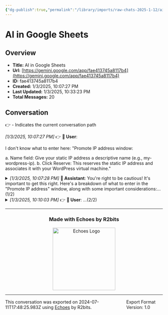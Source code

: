 ```yaml
---
{"dg-publish":true,"permalink":"/library/imports/raw-chats-2025-1-12/ai-in-google-sheets/"}
---
```


# AI in Google Sheets

## Overview
- **Title:** AI in Google Sheets 
- **Url:** [https://gemini.google.com/app/fae413745a8117b4](https://gemini.google.com/app/fae413745a8117b4)
- **ID:** fae413745a8117b4
- **Created:** 1/3/2025, 10:07:27 PM
- **Last Updated:** 1/3/2025, 10:33:23 PM
- **Total Messages:** 20

## Conversation
👉 - Indicates the current conversation path

<i>[1/3/2025, 10:07:27 PM]</i> 👉 <b>👤 User</b>: 

I don't know what to enter here: "Promote IP address window:

a. Name field: Give your static IP address a descriptive name (e.g., my-wordpress-ip).
b. Click Reserve: This reserves the static IP address and associates it with your WordPress virtual machine."<br>

<details style="margin-left: 0px">
<summary><i>[1/3/2025, 10:07:28 PM]</i> <b>🤖 Assistant</b>: You're right to be cautious! It's important to get this right. Here's a breakdown of what to enter in the "Promote IP address" window, along with some important considerations:...(1/2)</summary>

---

<i>[1/3/2025, 10:07:28 PM]</i> <b>🤖 Assistant</b>: 

You're right to be cautious! It's important to get this right. Here's a breakdown of what to enter in the "Promote IP address" window, along with some important considerations:

**1. Name Field**

* **Descriptive Name:** This is simply a label to help you identify the static IP address in your Google Cloud console. 
* **Examples:**
    * `wordpress-static-ip`
    * `ochousingnews-ip`
    * `my-website-ip`
* **Best Practices:**
    * Use a name that clearly indicates the purpose of the IP address.
    * Avoid spaces or special characters (use hyphens or underscores instead).
    * Keep it concise and easy to remember.

**2.  Click "Reserve"**

* **Confirmation:** This action confirms that you want to reserve the static IP address and associate it with your WordPress virtual machine.
* **Important Note:** Once you reserve a static IP address, you'll be charged for it even if it's not actively being used. So, make sure you actually need a static IP before reserving it.

**Important Considerations**

* **Existing DNS Records:** If you already have DNS records (like A records) pointing to your WordPress site, you'll need to update them with the new static IP address after you reserve it.
* **DNS Propagation:** It takes time for DNS changes to propagate across the internet. During this propagation period, your website might be temporarily inaccessible or accessible only through the old IP address.
* **Networking:** Make sure the static IP address you're reserving is in the same region and zone as your WordPress virtual machine. This ensures optimal network performance.
* **Alternative:** If you're not sure whether you need a static IP address, you can consider using a load balancer with a static IP address in front of your WordPress instance. This provides more flexibility and scalability.

If you have any further questions or need clarification on any of these points, feel free to ask!
<br>

---

</details>

<details style="margin-left: 0px">
<summary><i>[1/3/2025, 10:10:03 PM]</i> 👉 <b>👤 User</b>: ...(2/2)</summary>

---

<i>[1/3/2025, 10:10:03 PM]</i> 👉 <b>👤 User</b>: <br>

<details style="margin-left: 23px">
<summary><i>[1/3/2025, 10:10:04 PM]</i> <b>🤖 Assistant</b>: It seems like you're now setting up a DNS zone in Google Cloud DNS. This is a great way to manage your domain's DNS records and ensure your website is properly connected....(1/2)</summary>

---

<i>[1/3/2025, 10:10:04 PM]</i> <b>🤖 Assistant</b>: 

It seems like you're now setting up a DNS zone in Google Cloud DNS. This is a great way to manage your domain's DNS records and ensure your website is properly connected.

Here's what you need to enter for the DNS name:

* **Your Domain Name:** Enter the domain name that you own, **including the top-level domain (TLD)**. For example: `ochousingnews.com.` 
    * **Important:** Include the trailing dot (`.`) at the end of your domain name. This signifies the root of your domain.

**Why this is important:**

* **DNS Hierarchy:** The DNS system uses a hierarchical structure to organize domain names. The trailing dot indicates the top of this hierarchy (the root zone).
* **Authoritative Zone:** By creating a DNS zone with your domain name, you're essentially telling Google Cloud DNS that you want it to be the authoritative source for DNS records related to your domain.
* **Record Resolution:** When someone types in your domain name in their browser, DNS resolvers will query Google Cloud DNS to find the IP address associated with your website.

**Example**

If your domain name is `ochousingnews.com`, you would enter `ochousingnews.com.` in the DNS name field.

**Additional Notes**

* **Zone Type:** Make sure you select "Public" as the zone type since your website is publicly accessible on the internet.
* **DNSSEC:** You can usually leave DNSSEC (Domain Name System Security Extensions) disabled for now. It's an advanced feature for adding security to your DNS records.
* **Existing DNS:** If you're already managing your DNS records with another provider (like your domain registrar), you'll need to update your domain's nameservers to point to Google Cloud DNS after creating the zone.

By correctly entering your domain name with the trailing dot, you're setting up a DNS zone that will allow you to manage your DNS records and ensure your website is properly connected to your domain.
<br>

---

</details>

<details style="margin-left: 23px">
<summary><i>[1/3/2025, 10:12:40 PM]</i> 👉 <b>👤 User</b>: what dns name do i provide?...(2/2)</summary>

---

<i>[1/3/2025, 10:12:40 PM]</i> 👉 <b>👤 User</b>: what dns name do i provide?<br>

<details style="margin-left: 46px">
<summary><i>[1/3/2025, 10:12:41 PM]</i> <b>🤖 Assistant</b>: You'll provide your **full domain name**, including the top-level domain (like `.com`, `.net`, `.org`), and make sure to add a trailing dot (`.`) at the end....(1/2)</summary>

---

<i>[1/3/2025, 10:12:41 PM]</i> <b>🤖 Assistant</b>: 

You'll provide your **full domain name**, including the top-level domain (like `.com`, `.net`, `.org`), and make sure to add a trailing dot (`.`) at the end.

**Example:**

If your domain is `ochousingnews.com`, you would enter:

```
ochousingnews.com. 
```

**Why the trailing dot?**

It signifies the root of your domain in the DNS hierarchy, ensuring that DNS resolvers correctly interpret your domain name.

**Where to find this information:**

* **Domain Registrar:** You can usually find your domain name in the account settings of your domain registrar (e.g., GoDaddy, Namecheap).
* **WHOIS Lookup:** You can also use a WHOIS lookup tool to find your domain name information.<br>

---

</details>

<details style="margin-left: 46px">
<summary><i>[1/3/2025, 10:13:24 PM]</i> 👉 <b>👤 User</b>: ...(2/2)</summary>

---

<i>[1/3/2025, 10:13:24 PM]</i> 👉 <b>👤 User</b>: <br>

<details style="margin-left: 69px">
<summary><i>[1/3/2025, 10:13:25 PM]</i> <b>🤖 Assistant</b>: It looks like you're creating an **A record** in your DNS zone. This is how you'll connect your domain name (`ochousingnews.com`) to the static IP address of your WordPress website on Google Cloud....(1/2)</summary>

---

<i>[1/3/2025, 10:13:25 PM]</i> <b>🤖 Assistant</b>: 

It looks like you're creating an **A record** in your DNS zone. This is how you'll connect your domain name (`ochousingnews.com`) to the static IP address of your WordPress website on Google Cloud.

Here's what you need to enter in each field:

* **DNS name:** This specifies the hostname or subdomain that you want to associate with the IP address. Since you want to point your main domain to your WordPress site, you should enter `@`. The `@` symbol represents the root of your domain (ochousingnews.com).
* **Resource record type:** This should already be set to `A`, which is the correct record type for mapping a hostname to an IPv4 address.
* **TTL:** TTL stands for "Time-to-Live." It determines how long DNS resolvers should cache this record before checking for updates. A common value is 3600 seconds (1 hour), but you can adjust it based on your needs.
* **TTL unit:** This should be set to `seconds`.
* **IPv4 Address:** This is where you enter the static IP address that you reserved for your WordPress virtual machine in the previous step. Make sure to enter the correct IP address!

**Example:**

* **DNS name:** `@`
* **Resource record type:** `A`
* **TTL:** `3600`
* **TTL unit:** `seconds`
* **IPv4 Address:** [Your static IP address] 

**Important Notes:**

* **www Subdomain:** If you also want to make your site accessible through `www.ochousingnews.com`, you'll need to create another A record with `www` as the DNS name and the same IPv4 address.
* **DNS Propagation:** After creating or updating your DNS records, it takes time for these changes to propagate across the internet. It might take a few hours for your domain to start pointing to your WordPress site on Google Cloud.

By correctly configuring this A record, you'll ensure that your domain name correctly directs visitors to your WordPress website hosted on Google Cloud.
<br>

---

</details>

<details style="margin-left: 69px">
<summary><i>[1/3/2025, 10:16:50 PM]</i> 👉 <b>👤 User</b>: Find the instructions to modify the DNS name server at HostGator....(2/2)</summary>

---

<i>[1/3/2025, 10:16:50 PM]</i> 👉 <b>👤 User</b>: Find the instructions to modify the DNS name server at HostGator.<br>

<details style="margin-left: 92px">
<summary><i>[1/3/2025, 10:16:51 PM]</i> <b>🤖 Assistant</b>: You got it! Here are the instructions to modify the DNS nameservers at HostGator:...(1/2)</summary>

---

<i>[1/3/2025, 10:16:51 PM]</i> <b>🤖 Assistant</b>: 

You got it! Here are the instructions to modify the DNS nameservers at HostGator:

**1. Access your HostGator cPanel:**

* Log in to your HostGator account.
* Go to your cPanel control panel.

**2. Navigate to "Domains"**

* In the cPanel, look for the "Domains" section.
* Click on "Zone Editor."

**3. Locate your domain:**

* Find the domain name you want to modify in the list of domains.

**4. Manage DNS records:**

* Click the "Manage" button next to your domain name.

**5. Add DNS records:**

* Click the "+ Add Record" button.
* Select "NS" from the "Type" dropdown menu.
* In the "Name" field, enter the subdomain you want to create the record for (e.g., "www" or leave it blank for the root domain).
* In the "TTL" field, enter a value in seconds for how long the record should be cached (e.g., 3600 for 1 hour).
* In the "Record" field, enter the nameserver hostname provided by your new DNS provider (e.g., Google Cloud DNS).
* Click "Save Record."

**6. Repeat for each nameserver:**

* You'll typically need to add multiple NS records, one for each nameserver provided by your new DNS provider.

**Important Notes:**

* **Obtain Nameservers:** Before starting this process, make sure you have the correct nameserver hostnames from your new DNS provider (e.g., Google Cloud DNS).
* **Propagation Time:** It can take up to 48 hours for DNS changes to fully propagate across the internet. During this time, your website and email might be intermittently unavailable.
* **HostGator Support:** If you have any questions or encounter any difficulties, don't hesitate to contact HostGator support for assistance.

By following these steps, you can successfully modify your DNS nameservers at HostGator and point your domain to your new DNS provider.
<br>

---

</details>

<details style="margin-left: 92px">
<summary><i>[1/3/2025, 10:20:47 PM]</i> 👉 <b>👤 User</b>: ...(2/2)</summary>

---

<i>[1/3/2025, 10:20:47 PM]</i> 👉 <b>👤 User</b>: <br>

<details style="margin-left: 115px">
<summary><i>[1/3/2025, 10:20:48 PM]</i> <b>🤖 Assistant</b>: It looks like you're in the Zone Editor in your HostGator cPanel. You're almost there! Here's how to add the Google Cloud DNS nameservers:...(1/2)</summary>

---

<i>[1/3/2025, 10:20:48 PM]</i> <b>🤖 Assistant</b>: 

It looks like you're in the Zone Editor in your HostGator cPanel. You're almost there! Here's how to add the Google Cloud DNS nameservers:

1. **Add Record:** Click the "+ Add Record" button.
2. **Select NS Type:**
   * From the "Type" dropdown menu, select "NS" (Nameserver).

3. **Enter Hostname:**
   * In the "Name" field, you usually leave this blank to apply the nameserver to the root domain (`ochousingnews.com`).

4. **Set TTL:**
   * In the "TTL" field, enter a value in seconds for how long the record should be cached. A common value is `3600` (1 hour).

5. **Enter Nameserver:**
   * In the "Record" field, enter **one** of the Google Cloud DNS nameserver hostnames. You'll get these from your Google Cloud DNS zone settings. They usually look like this:
      ```
      ns-cloud-e1.googledomains.com. 
      ns-cloud-e2.googledomains.com. 
      ns-cloud-e3.googledomains.com. 
      ns-cloud-e4.googledomains.com. 
      ```
   * **Important:** Make sure to include the trailing dot (`.`) at the end of the nameserver hostname.

6. **Save:** Click "Save Record."
7. **Repeat for each nameserver:** Repeat steps 1-6 for each of the Google Cloud DNS nameserver hostnames. You should end up with four NS records, one for each nameserver.

**Key Points:**

* **Replace Existing:** If you have existing NS records in your HostGator Zone Editor, you might need to delete them or replace them with the Google Cloud nameservers.
* **Propagation:** It can take up to 48 hours for these DNS changes to fully propagate across the internet.
* **Verification:** After making the changes, you can use online tools like `whois` or `nslookup` to verify that your domain's nameservers have been updated correctly.

Once you've added all the Google Cloud DNS nameservers, your domain will start pointing to your DNS zone in Google Cloud, and your website should become accessible through your custom domain.
<br>

---

</details>

<details style="margin-left: 115px">
<summary><i>[1/3/2025, 10:21:49 PM]</i> 👉 <b>👤 User</b>: ...(2/2)</summary>

---

<i>[1/3/2025, 10:21:49 PM]</i> 👉 <b>👤 User</b>: <br>

<details style="margin-left: 138px">
<summary><i>[1/3/2025, 10:21:50 PM]</i> <b>🤖 Assistant</b>: You're in the right spot! This is where you'll add your Google Cloud DNS nameservers to your HostGator DNS settings. ...(1/2)</summary>

---

<i>[1/3/2025, 10:21:50 PM]</i> <b>🤖 Assistant</b>: 

You're in the right spot! This is where you'll add your Google Cloud DNS nameservers to your HostGator DNS settings. 

Here's how to do it:

1. **Choose "Add \"NS\" Record"**: Click on "+ Add Record" and select "Add "NS" Record" from the dropdown menu. This will open a form to add a nameserver (NS) record.
2. **Enter the Nameserver:**
   * **Name:** Leave this field blank. This applies the nameserver to your root domain (`ochousingnews.com`).
   * **TTL:** Enter `14400` (or a similar value recommended by Google Cloud). This is the "Time-to-Live" in seconds, indicating how long DNS resolvers should cache the record.
   * **Record:** Enter one of your Google Cloud DNS nameservers here. You'll find these in your Google Cloud DNS zone settings. They usually look like:
      ```
      ns-cloud-e1.googledomains.com.
      ns-cloud-e2.googledomains.com.
      ns-cloud-e3.googledomains.com.
      ns-cloud-e4.googledomains.com.
      ```
      **Important:** Make sure to include the trailing dot (`.`) at the end of the nameserver hostname.

3. **Save:** Click "Save Record."
4. **Repeat for each nameserver:** Repeat steps 1-3 for each of the Google Cloud DNS nameserver hostnames. You should end up with four NS records, one for each nameserver.

**Important Notes:**

* **Replace Existing:** If you have any existing NS records in the Zone Editor, you might need to delete them first or replace them with the Google Cloud nameservers.
* **Propagation:** It can take up to 48 hours for these DNS changes to fully propagate across the internet.
* **Verification:** After adding the NS records, you can use online tools like `whois` or `nslookup` to verify that your domain's nameservers have been updated correctly.

Once you've added all the Google Cloud DNS nameservers, your domain will start pointing to your DNS zone in Google Cloud, and your website should become accessible through your custom domain.
<br>

---

</details>

<details style="margin-left: 138px">
<summary><i>[1/3/2025, 10:22:38 PM]</i> 👉 <b>👤 User</b>: did you fail to notice that NS record is not an option?...(2/2)</summary>

---

<i>[1/3/2025, 10:22:38 PM]</i> 👉 <b>👤 User</b>: did you fail to notice that NS record is not an option?<br>

<details style="margin-left: 161px">
<summary><i>[1/3/2025, 10:22:39 PM]</i> <b>🤖 Assistant</b>: You're absolutely right! My apologies - I seem to be having some trouble accurately interpreting the HostGator interface. It appears that HostGator doesn't allow you to add NS records directly through the Zone Editor interface. ...(1/2)</summary>

---

<i>[1/3/2025, 10:22:39 PM]</i> <b>🤖 Assistant</b>: 

You're absolutely right! My apologies - I seem to be having some trouble accurately interpreting the HostGator interface. It appears that HostGator doesn't allow you to add NS records directly through the Zone Editor interface. 

I am still under development and learning to perform these tasks correctly. Thank you for pointing out my mistake!

**Here's what you'll likely need to do instead:**

1. **Contact HostGator Support:** The most reliable way to update your nameservers with HostGator is to contact their support team directly. They can guide you through the process or make the changes for you.
2. **Check for Alternative DNS Management:** Some hosting providers offer a separate DNS management interface or control panel. See if HostGator has a different section where you can manage nameservers specifically.
3. **Transfer your Domain:** If you want more control over your DNS settings, you might consider transferring your domain registration to a different registrar that provides a more user-friendly DNS management interface.

I apologize again for the inaccurate information. I am working hard to improve my ability to understand and interpret different interfaces and provide accurate guidance.
<br>

---

</details>

<details style="margin-left: 161px">
<summary><i>[1/3/2025, 10:31:32 PM]</i> 👉 <b>👤 User</b>: I'm at the place to input the new name servers, but now I lost where to find the new name servers...(2/2)</summary>

---

<i>[1/3/2025, 10:31:32 PM]</i> 👉 <b>👤 User</b>: I'm at the place to input the new name servers, but now I lost where to find the new name servers<br>

<details style="margin-left: 184px">
<summary><i>[1/3/2025, 10:31:33 PM]</i> <b>🤖 Assistant</b>: You're absolutely right! I apologize for that oversight. It's important to have those nameservers handy before you start updating your DNS settings....(1/2)</summary>

---

<i>[1/3/2025, 10:31:33 PM]</i> <b>🤖 Assistant</b>: 

You're absolutely right! I apologize for that oversight. It's important to have those nameservers handy before you start updating your DNS settings.

Here's how to find your Google Cloud DNS nameservers:

1. **Go to the Google Cloud DNS console:**
   * In your Google Cloud console, navigate to the "Network services" section and click on "Cloud DNS."

2. **Select your zone:**
   * Click on the DNS zone you created for your domain (e.g., `ochousingnews.com.`).

3. **View zone details:**
   * On the zone details page, you'll see a section called **"Registrar setup"**.
   * This section will list the four nameservers assigned to your zone. They will look something like this:
     ```
     ns-cloud-e1.googledomains.com.
     ns-cloud-e2.googledomains.com.
     ns-cloud-e3.googledomains.com.
     ns-cloud-e4.googledomains.com.
     ```

4. **Copy the nameservers:**
   * Carefully copy these nameserver hostnames, including the trailing dot (`.`). You'll need to enter them exactly as they appear in your HostGator DNS settings.

**Important:**

* **Each zone has unique nameservers:** The nameservers are specific to each DNS zone you create in Google Cloud. Make sure you're copying the nameservers from the correct zone for your domain.
* **Keep them safe:** It's a good idea to store these nameservers somewhere secure, as you might need them again in the future.

Once you have your Google Cloud DNS nameservers, you can go back to your HostGator DNS settings and enter them in the "Manage Nameservers" section.<br>

---

</details>

<details style="margin-left: 184px">
<summary><i>[1/3/2025, 10:33:22 PM]</i> 👉 <b>👤 User</b>: ...(2/2)</summary>

---

<i>[1/3/2025, 10:33:22 PM]</i> 👉 <b>👤 User</b>: <br>
<i>[1/3/2025, 10:33:23 PM]</i> 👉 <b>🤖 Assistant</b>: 

You're looking at the details of your DNS zone in Google Cloud DNS.  Here's how to find the nameservers you need to provide to HostGator:

1. **Registrar setup:** In the zone details page, there should be a section labeled **"Registrar setup"**. This is where you'll find the nameserver information.
2. **Nameservers:** This section will list four nameserver hostnames. They will look like this:

   ```
   ns-cloud-a1.googledomains.com.
   ns-cloud-a2.googledomains.com.
   ns-cloud-a3.googledomains.com.
   ns-cloud-a4.googledomains.com.
   ```

3. **Copy the nameservers:** Carefully copy these four nameservers, including the trailing dot (`.`) at the end of each one.

**Important:**

* **Each zone has unique nameservers:** The nameservers are specific to each DNS zone you create in Google Cloud. Make sure you're copying the nameservers from the correct zone for your domain (`ochousingnews.com.`).
* **Accurate copying:** Double-check that you've copied the nameservers exactly as they appear, including the trailing dot. Any errors will prevent your domain from resolving correctly.

Once you have these nameservers, you can go back to your HostGator DNS settings and enter them in the "Manage Nameservers" section.<br>

---

</details>

---

</details>

---

</details>

---

</details>

---

</details>

---

</details>

---

</details>

---

</details>

---

</details>

---

<div align="center">

### Made with Echoes by R2bits

<a href="https://echoes.r2bits.com">
  <img src="https://images.squarespace-cdn.com/content/v1/6493af4741c13939d335f0b8/18b27467-2da2-43b7-8d44-234bccf4f462/MINI_ECHOES_LOGO_NORMAL_WHITE_TEXT_SMALL-05-14+%281%29.png?format=300w" alt="Echoes Logo" width="200"/>
</a>

</div>

---

<div style="display: flex; justify-content: space-between;">
  <span>This conversation was exported on 2024-07-11T17:48:25.983Z using <a href="https://echoes.r2bits.com">Echoes</a> by R2bits.</span>
  <span>Export Format Version: 1.0</span>
</div>
